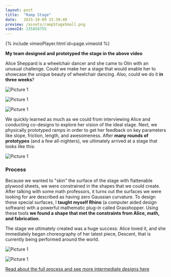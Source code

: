 ```yaml
---
layout: post
title:  "Ramp Stage"
date:   2015-10-09 15:39:40
preview: /assets/rampStageSmall.png
vimeoId: 235858755
---
```


{% include vimeoPlayer.html id=page.vimeoId %}

__My team designed and prototyped the stage in the above video__

Alice Sheppard is a wheelchair dancer and she came to Olin with an unusual challenge. Could we make her a stage that would enable her to showcase the unique beauty of wheelchair dancing. Also, could we do it __in three weeks__?

![Picture 1]({{"/assets/rampFab1.png"|absolute_url}})

![Picture 1]({{"/assets/rampFab2.png"|absolute_url}})

![Picture 1]({{"/assets/rampFab3.png"|absolute_url}})

We quickly learned as much as we could from interviewing Alice and conducting co-designs to explore her vision of the ideal stage. Next, we physically prototyped ramps in order to get her feedback on key parameters like slope, friction, length, and awesomeness. After __many rounds of prototypes__ (and a few all-nighters), we ultimately arrived at a stage that looks like this:

![Picture 1]({{"/assets/rampLarge.jpg"|absolute_url}})

### Process

Because we wanted to "skin" the surface of the stage with flattenable plywood sheets, we were constrained in the shapes that we could create. After talking with some math professors, it turns out the surfaces we were looking for are described as having zero Gaussian curvature. To design these special surfaces, I __taught myself Rhino__ (a computer aided design software) with a powerful mathematic plug-in called Grasshopper. Using these tools __we found a shape that met the constraints from Alice, math, and fabrication.__ 

The stage we ultimately created was a huge success: Alice loved it, and she immediately began choreography of her latest piece, Descent, that is currently being performed around the world.

![Picture 1]({{"/assets/rampPaper.jpg"|absolute_url}})

![Picture 1]({{"/assets/rampBuilding.jpg"|absolute_url}})


[Read about the full process and see more intermediate designs here](http://aplusa.org/projects/ramp-alice-sheppard/)